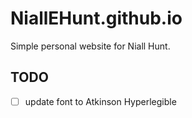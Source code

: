 # NiallEHunt.github.io

Simple personal website for Niall Hunt.

## TODO
- [ ] update font to Atkinson Hyperlegible
